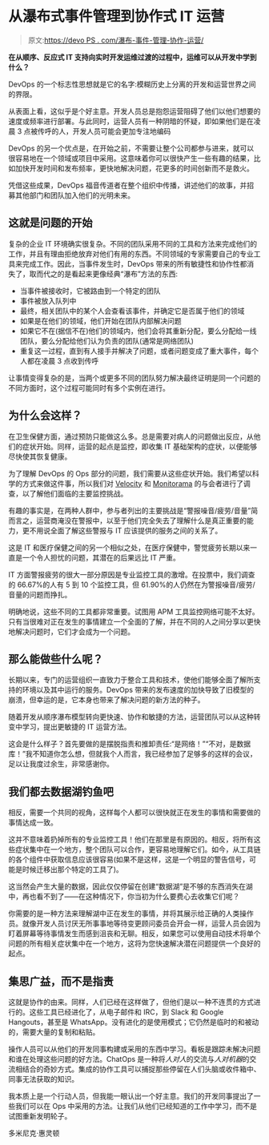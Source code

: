 # 从瀑布式事件管理到协作式 IT 运营

> 原文:[https://devo PS . com/瀑布-事件-管理-协作-运营/](https://devops.com/waterfall-incident-management-collaborative-operations/)

**在从顺序、反应式 IT 支持向实时开发运维过渡的过程中，运维可以从开发中学到什么？**

DevOps 的一个标志性思想就是它的名字:模糊历史上分离的开发和运营世界之间的界限。

从表面上看，这似乎是个好主意。开发人员总是抱怨运营阻碍了他们以他们想要的速度或频率进行部署。与此同时，运营人员有一种阴暗的怀疑，即如果他们是在凌晨 3 点被传呼的人，开发人员可能会更加专注地编码

DevOps 的另一个优点是，在开始之前，不需要让整个公司都参与进来，就可以很容易地在一个领域或项目中采用。这意味着你可以很快产生一些有趣的结果，比如加快开发时间和发布频率，更快地解决问题，花更多的时间创新而不是救火。

凭借这些成果，DevOps 福音传道者在整个组织中传播，讲述他们的故事，并招募其他部门和团队加入他们的光明未来。

## 这就是问题的开始

复杂的企业 IT 环境确实很复杂。不同的团队采用不同的工具和方法来完成他们的工作，并且有理由拒绝放弃对他们有用的东西。不同领域的专家需要自己的专业工具来完成工作。因此，当事件发生时，DevOps 带来的所有敏捷性和协作性都消失了，取而代之的是看起来更像经典“瀑布”方法的东西:

*   当事件被接收时，它被路由到一个特定的团队
*   事件被放入队列中
*   最终，相关团队中的某个人会查看该事件，并确定它是否属于他们的领域
*   如果是在他们的领域，他们开始在团队内部解决问题
*   如果它不在(据信不在)他们的领域内，他们会将其重新分配，要么分配给一线团队，要么分配给他们认为负责的团队(通常是网络团队)
*   重复这一过程，直到有人接手并解决了问题，或者问题变成了重大事件，每个人都在凌晨 3 点收到传呼

让事情变得复杂的是，当两个或更多不同的团队努力解决最终证明是同一个问题的不同方面时，这个过程可能同时有多个实例在进行。

## 为什么会这样？

在卫生保健方面，通过预防只能做这么多。总是需要对病人的问题做出反应，从他们的症状开始。同样，运营的起点是监控，即收集 IT 基础架构的症状，以便能够尽快使其恢复健康。

为了理解 DevOps 的 Ops 部分的问题，我们需要从这些症状开始。我们希望以科学的方式来做这件事，所以我们对 [Velocity](https://www.moogsoft.com/blog/aiops/aiops-velocity-2017-monitoring-survey/) 和 [Monitorama](https://www.moogsoft.com/blog/aiops/monitorama-2017-monitoring-survey/) 的与会者进行了调查，以了解他们面临的主要监控挑战。

有趣的事实是，在两种人群中，参与者列出的主要挑战是“警报噪音/疲劳/音量”简而言之，运营商淹没在警报中，以至于他们完全失去了理解什么是真正重要的能力，更不用说全面了解这些警报与 IT 应该提供的服务之间的关系了。

这是 IT 和医疗保健之间的另一个相似之处，在医疗保健中，警觉疲劳长期以来一直是一个令人担忧的问题，其潜在的后果远比 IT 严重。

IT 方面警报疲劳的很大一部分原因是专业监控工具的激增。在投票中，我们调查的 66.67%的人有 5 到 10 个监控工具，但 61.90%的人仍然在为警报噪音/疲劳/音量的问题而挣扎。

明确地说，这些不同的工具都非常重要。试图用 APM 工具监控网络可能不太好。只有当很难对正在发生的事情建立一个全面的了解，并在不同的人之间分享以更快地解决问题时，它们才会成为一个问题。

## 那么能做些什么呢？

长期以来，专门的运营组织一直致力于整合工具和技术，使他们能够全面了解所支持的环境以及其中运行的服务。DevOps 带来的发布速度的加快导致了旧模型的崩溃，但幸运的是，它本身也带来了解决问题的新方法的种子。

随着开发从顺序瀑布模型转向更快速、协作和敏捷的方法，运营团队可以从这种转变中学习，提出更敏捷的 IT 运营方法。

这会是什么样子？首先要做的是摆脱指责和推卸责任:“是网络！”“不对，是数据库！”我不知道你怎么想，但就我个人而言，我已经参加了足够多的这样的会议，足以让我度过余生，非常感谢你。

## 我们都去数据湖钓鱼吧

相反，需要一个共同的视角，这样每个人都可以很快就正在发生的事情和需要做的事情达成一致。

这并不意味着扔掉所有的专业监控工具！他们在那里是有原因的。相反，将所有这些症状集中在一个地方，整个团队可以合作，更容易地理解它们。如今，从工具链的各个组件中获取信息应该很容易(如果不是这样，这是一个明显的警告信号，可能是时候迁移出那个特定的工具了)。

这当然会产生大量的数据，因此仅仅停留在创建“数据湖”是不够的东西消失在湖中，再也看不到了——在这种情况下，你当初为什么要费心去收集它们呢？

你需要的是一种方法来理解湖中正在发生的事情，并将其展示给正确的人类操作员。就像开发人员讨厌无所事事地等待变更顾问委员会开会一样，运营人员会因为盯着屏幕等待事情发生而感到沮丧和无聊。相反，如果您可以使用自动技术将单个问题的所有相关症状集中在一个地方，这将为您快速解决潜在问题提供一个良好的起点。

## 集思广益，而不是指责

这就是协作的由来。同样，人们已经在这样做了，但他们是以一种不连贯的方式进行的。这些工具已经进化了，从电子邮件和 IRC，到 Slack 和 Google Hangouts，甚至是 WhatsApp。没有进化的是使用模式；它仍然是临时的和被动的，需要大量的复制和粘贴。

操作人员可以从他们的开发同事构建或采用的东西中学习。看板是跟踪未解决问题和谁在处理这些问题的好方法。ChatOps 是一种将*人对人*的交流与*人对机器*的交流相结合的奇妙方式。集成的协作工具可以捕捉那些停留在人们头脑或收件箱中、同事无法获取的知识。

我本质上是一个行动人员，但我能一眼认出一个好主意。我们的开发同事提出了一些我们可以在 Ops 中采用的方法。让我们从他们已经知道的工作中学习，而不是试图重新发明轮子。

多米尼克·惠灵顿
